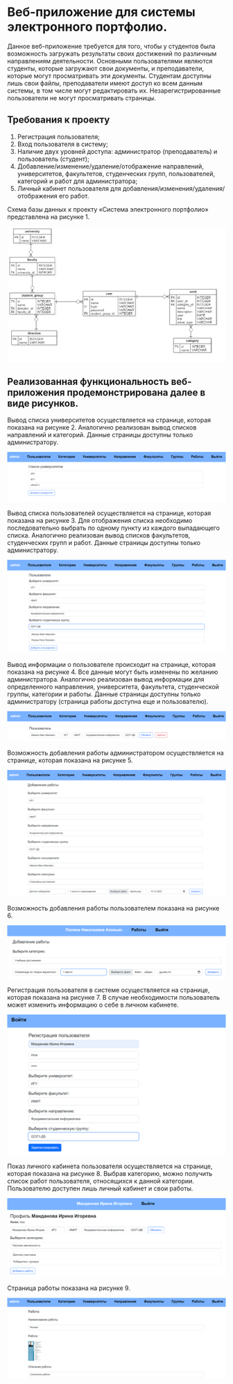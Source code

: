 # Веб-приложение для системы электронного портфолио. 

Данное веб-приложение требуется для того, чтобы у студентов была возможность загружать результаты своих достижений по различным направлениям деятельности. Основными пользователями являются студенты, которые загружают свои документы, и преподаватели, которые могут просматривать эти документы. Студентам доступны лишь свои файлы, преподаватели имеют доступ ко всем данным системы, в том числе могут редактировать их. Незарегистрированные пользователи не могут просматривать страницы.

## Требования к проекту
1. Регистрация пользователя;
2. Вход пользователя в систему;
3. Наличие двух уровней доступа: администратор (преподаватель) и пользователь (студент);
4. Добавление/изменение/удаление/отображение направлений, университетов, факультетов, студенческих групп, пользователей, категорий и работ для администратора;
5. Личный кабинет пользователя для добавления/изменения/удаления/отображения его работ.


Схема базы данных к проекту «Система электронного портфолио» представлена на рисунке 1.

![Рисунок 1. Схема базы данных](db.png)


## Реализованная функциональность веб-приложения продемонстрирована далее в виде рисунков.
Вывод списка университетов осуществляется на странице, которая показана
на рисунке 2. Аналогично реализован вывод списков направлений и категорий.
Данные страницы доступны только администратору.

![Рисунок 2. Список университетов](screenshots/listUniversities.PNG)

Вывод списка пользователей осуществляется на странице, которая показана
на рисунке 3. Для отображения списка необходимо последовательно выбрать по
одному пункту из каждого выпадающего списка. Аналогично реализован вывод
списков факультетов, студенческих групп и работ. Данные страницы доступны
только администратору.

![Рисунок 3. Список пользователей](screenshots/listUsers.PNG)

Вывод информации о пользователе происходит на странице, которая показана на рисунке 4. Все данные могут быть изменены по желанию администратора.
Аналогично реализован вывод информации для определенного направления, университета, факультета, студенческой группы, категории и работы. Данные страницы доступны только администратору (страница работы доступна еще и пользователю).

![Рисунок 4. Данные пользователя](screenshots/user.PNG)

Возможность добавления работы администратором осуществляется на странице, которая показана на рисунке 5.

![Рисунок 5. Добавление работы администратором](screenshots/addWorkAdmin.PNG)

Возможность добавления работы пользователем показана на рисунке 6.

![Рисунок 6. Добавление работы пользователем](screenshots/addWorkUser.PNG)

Регистрация пользователя в системе осуществляется на странице, которая
показана на рисунке 7. В случае необходимости пользователь может изменить
информацию о себе в личном кабинете.

![Рисунок 7. Регистрация пользователя](screenshots/register.PNG)

Показ личного кабинета пользователя осуществляется на странице, которая
показана на рисунке 8. Выбрав категорию, можно получить список работ пользователя, относящихся к данной категории. Пользователю доступен лишь личный
кабинет и свои работы.

![Рисунок 8. Личный кабинет пользователя](screenshots/profile.PNG)

Страница работы показана на рисунке 9.

![Рисунок 9. Страница работы](screenshots/work.png)
